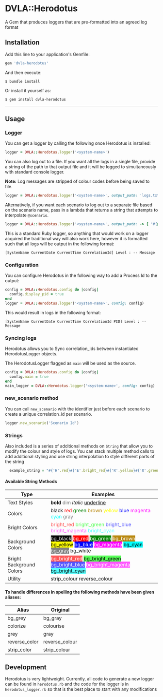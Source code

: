 # DVLA::Herodotus

A Gem that produces loggers that are pre-formatted into an agreed log format

## Installation

Add this line to your application's Gemfile:

```ruby
gem 'dvla-herodotus'
```

And then execute:

    $ bundle install

Or install it yourself as:

    $ gem install dvla-herodotus

---
## Usage

### Logger

You can get a logger by calling the following once Herodotus is installed:

```ruby
logger = DVLA::Herodotus.logger('<system-name>')
```

You can also log out to a file. If you want all the logs in a single file, provide a string of the path to that output file and it will be logged to simultaneously with standard console logger.

**Note:** Log messages are stripped of colour codes before being saved to file.

```ruby
logger = DVLA::Herodotus.logger('<system-name>', output_path: 'logs.txt')
```

Alternatively, if you want each scenario to log out to a separate file based on the scenario name, pass in a lambda that returns a string that attempts to interpolate `@scenario`.

```ruby
logger = DVLA::Herodotus.logger('<system-name>', output_path: -> { "#{@scenario}_log.txt" })
```

This is a standard Ruby logger, so anything that would work on a logger acquired the traditional way will also work here, however it is formatted such that all logs will be output in the following format:


`[SystemName CurrentDate CurrentTime CorrelationId] Level : -- Message`

### Configuration
You can configure Herodotus in the following way to add a Process Id to the output:

```ruby
config = DVLA::Herodotus.config do |config|
  config.display_pid = true
end
logger = DVLA::Herodotus.logger('<system-name>', config: config)
```

This would result in logs in the following format:

`[SystemName CurrentDate CurrentTime CorrelationId PID] Level : -- Message`

### Syncing logs

Herodotus allows you to Sync correlation_ids between instantiated HerodotusLogger objects. 

The HerodotusLogger flagged as `main` will be used as the source.

```ruby
config = DVLA::Herodotus.config do |config|
  config.main = true
end
main_logger = DVLA::Herodotus.logger('<system-name>', config: config)
```

### new_scenario method
You can call `new_scenario` with the identifier just before each scenario to create a unique correlation_id per scenario.

```ruby
logger.new_scenario('Scenario Id')
```

### Strings

Also included is a series of additional methods on `String` that allow you to modify the colour and style of logs.
You can stack multiple method calls to add additional styling and use string interpolation to style different parts of the string


```ruby
  example_string = "#{'H'.red}#{'E'.bright_red}#{'R'.yellow}#{'O'.green}#{'D'.blue}#{'O'.bright_blue}#{'T'.magenta}#{'U'.bright_magenta}#{'S'.cyan}".bold.reverse_colour
```

#### Available String Methods

| Type | Examples |
|------|----------|
| Text Styles | **bold** <span style="opacity:0.6">dim</span> *italic* <u>underline</u> |
| Colors | <span style="color:black">black</span> <span style="color:red">red</span> <span style="color:green">green</span> <span style="color:#B8860B">brown</span> <span style="color:#ffff00">yellow</span> <span style="color:blue">blue</span> <span style="color:magenta">magenta</span> <span style="color:cyan">cyan</span> <span style="color:grey">gray</span> <span style="color:white">white</span> |
| Bright Colors | <span style="color:#ff5555">bright_red</span> <span style="color:#55ff55">bright_green</span> <span style="color:#5555ff">bright_blue</span> <span style="color:#ff55ff">bright_magenta</span> <span style="color:#55ffff">bright_cyan</span> |
| Background Colors | <span style="background:black;color:white">bg_black</span> <span style="background:red;color:white">bg_red</span> <span style="background:green;color:white">bg_green</span> <span style="background:#B8860B;color:white">bg_brown</span> <span style="background:#ffff00;color:black">bg_yellow</span> <span style="background:blue;color:white">bg_blue</span> <span style="background:magenta;color:white">bg_magenta</span> <span style="background:cyan;color:black">bg_cyan</span> <span style="background:grey;color:white">bg_gray</span> <span style="background:white;color:black">bg_white</span> |
| Bright Background Colors | <span style="background:#ff5555;color:white">bg_bright_red</span> <span style="background:#55ff55;color:black">bg_bright_green</span> <span style="background:#5555ff;color:white">bg_bright_blue</span> <span style="background:#ff55ff;color:white">bg_bright_magenta</span> <span style="background:#55ffff;color:black">bg_bright_cyan</span> |
| Utility | strip_colour reverse_colour |

#### To handle differences in spelling the following methods have been given aliases:
| Alias         | Original       |
|---------------|----------------|
| bg_grey       | bg_gray        |
| colorize      | colourise      |
| grey          | gray           |
| reverse_color | reverse_colour |
| strip_color   | strip_colour   |

## Development

Herodotus is very lightweight. Currently, all code to generate a new logger can be found in `herodotus.rb` and the code for the logger is in `herodotus_logger.rb` so that is the best place to start with any modifications
